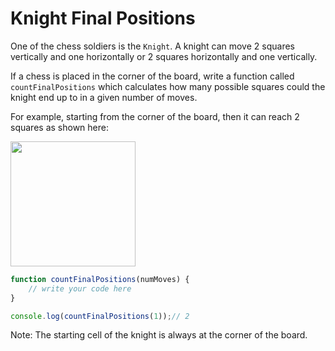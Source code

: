 # Knight Final Positions

One of the chess soldiers is the `Knight`. A knight can move 2 squares vertically and one horizontally or 2 squares horizontally and one vertically.

If a chess is placed in the corner of the board, write a function called `countFinalPositions` which calculates how many possible squares could the knight end up to in a given number of moves.  

For example, starting from the corner of the board, then it can reach 2 squares as shown here:

<img src="https://user-images.githubusercontent.com/47497598/199200944-c29ff2df-8da2-4095-86c7-7d4120da1cd6.png" width=200 />

```js
function countFinalPositions(numMoves) {
    // write your code here
}

console.log(countFinalPositions(1));// 2


```

Note: The starting cell of the knight is always at the corner of the board.
